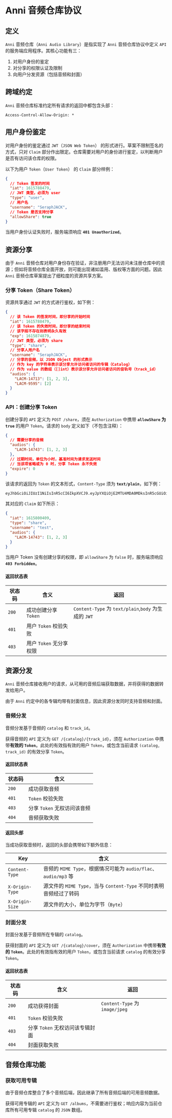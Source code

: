 # Anni 音频仓库协议

## 定义

`Anni` 音频仓库（`Anni Audio Library`）是指实现了 `Anni` 音频仓库协议中定义 `API` 的服务端应用程序。其核心功能有三：

1. 对用户身份的鉴定
2. 对分享的权限认证及限制
3. 向用户分发资源（包括音频和封面）

## 跨域约定

`Anni` 音频仓库标准约定所有请求的返回中都包含头部：

```http
Access-Control-Allow-Origin: *
```

## 用户身份鉴定

对用户身份的鉴定通过 `JWT`（`JSON Web Token`） 的形式进行。草案不限制签名的方式，只对 `Claim` 部分作出限定。仓库需要对用户的身份进行鉴定，以判断用户是否有访问该仓库的权限。

以下为用户 `Token`（`User Token`） 的 `Claim` 部分样例：

```json
{
  // Token 签发的时间
  "iat": 1615788479,
  // JWT 类型，必须为 user
  "type": "user",
  // 用户名
  "username": "SeraphJACK",
  // Token 是否支持分享
  "allowShare": true
}
```

当用户身份认证失败时，服务端须响应 **`401 Unauthorized`**。

## 资源分享

由于 `Anni` 音频仓库对用户身份存在验证，非注册用户无法访问未注册仓库中的资源；但如将音频仓库全面开放，则可能出现诸如滥用、版权等方面的问题。因此 `Anni` 音频仓库草案提出了细粒度的资源共享方案。

### 分享 Token（Share Token）

资源共享通过 `JWT` 的方式进行鉴权，如下例：

```json
{
  // 该 Token 的签发时间，即分享的开始时间
  "iat": 1615788479,
  // 该 Token 的失效时间，即分享的结束时间
  // 该字段不存在则表明永久有效
  "exp": 1615874879,
  // JWT 类型，必须为 share
  "type": "share",
  // 分享人用户名
  "username": "SeraphJACK",
  // 分享的音频，以 JSON Object 的形式表示
  // 作为 key 的字符串表示该分享允许访问者访问的专辑（Catalog）
  // 作为 value 的数组（[]int）表示该分享允许访问者访问的音轨号（track_id）
  "audios": {
    "LACM-14713": [1, 2, 3],
    "LACM-9595": [2]
  }
}
```

### API：创建分享 Token

创建分享的 `API` 定义为 `POST /share`，须在 `Authorization` 中携带 **`allowShare` 为 `true`** 的用户 `Token`。请求的 `body` 定义如下（不包含注释）：

```json
{
  // 需要分享的音频
  "audios": {
    "LACM-14743": [1, 2, 3]
  },
  // 过期时间，单位为小时，基准时间为请求发送时间
  // 当该项省略或为 0 时，分享 Token 永不失效
  "expire": 0
}
```

该请求的返回为 `Token` 的文本形式，`Content-Type` 须为 **`text/plain`**，如下例：

```text
eyJhbGciOiJIUzI1NiIsInR5cCI6IkpXVCJ9.eyJpYXQiOjE2MTU4MDA0MDksInR5cGUiOiJzaGFyZSIsInVzZXJuYW1lIjoidGVzdCIsImF1ZGlvcyI6eyJMQUNNLTE0NzQzIjpbMSwyLDNdfX0.oJnTo7SK2lk9aZJqQOVf0OScLiRmgU9iOxoTnVQQcGc
```

其对应的 `Claim` 如下所示：

```json
{
  "iat": 1615800409,
  "type": "share",
  "username": "test",
  "audios": {
    "LACM-14743": [1, 2, 3]
  }
}
```

当用户 Token 没有创建分享的权限，即 `allowShare` 为 `false` 时，服务端须响应 **`403 Forbidden`**。

#### 返回状态表

| 状态码 | 含义                    | 返回                                                 |
| ------ | ----------------------- | ---------------------------------------------------- |
| `200`  | 成功创建分享 `Token`    | `Content-Type` 为 `text/plain`,`body` 为生成的 `JWT` |
| `401`  | 用户 `Token` 校验失败   |
| `403`  | 用户 `Token` 无分享权限 |

## 资源分发

`Anni` 音频仓库接收用户的请求，从可用的音频后端获取数据，并将获得的数据转发给用户。

由于 `Anni` 约定中的各专辑均带有封面信息，因此资源分发同时支持音频和封面。

### 音频分发

音频分发基于音频的 `catalog` 和 `track_id`。

获得音频的 `API` 定义为 `GET /{catalog}/{track_id}`，须在 `Authorization` 中携带**有效的 `Token`**。此处的有效指有效的用户 `Token`，或包含当前请求 `(catalog, track_id)` 的有效分享 `Token`。

#### 返回状态表

| 状态码 | 含义                        |
| ------ | --------------------------- |
| `200`  | 成功获取音频                |
| `401`  | `Token` 校验失败            |
| `403`  | 分享 `Token` 无权访问该音频 |
| `404`  | 音频获取失败                |

#### 返回头部

当成功获取音频时，返回的头部会携带如下额外信息：

| Key             | 含义                                                               |
| --------------- | ------------------------------------------------------------------ |
| `Content-Type`  | 音频的 `MIME Type`，根据情况可能为 `audio/flac`、`audio/mp3` 等    |
| `X-Origin-Type` | 源文件的 `MIME Type`，当与 `Content-Type` 不同时表明音频经过了转码 |
| `X-Origin-Size` | 源文件的大小，单位为字节（`Byte`）                                 |

### 封面分发

封面分发基于音频所在专辑的 `catalog`。

获得封面的 `API` 定义为 `GET /{catalog}/cover`，须在 `Authorization` 中携带**有效的 `Token`**。此处的有效指有效的用户 `Token`，或包含当前请求 `catalog` 的有效分享 `Token`。

#### 返回状态表

| 状态码 | 含义                            | 返回                           |
| ------ | ------------------------------- | ------------------------------ |
| `200`  | 成功获得封面                    | `Content-Type` 为 `image/jpeg` |
| `401`  | `Token` 校验失败                |
| `403`  | 分享 `Token` 无权访问该专辑封面 |
| `404`  | 封面获取失败                    |

## 音频仓库功能

### 获取可用专辑

由于音频仓库整合了多个音频后端，因此继承了所有音频后端的可用音频数据。

获得可用专辑的 `API` 定义为 `GET /albums`，不需要进行鉴权；响应内容为当前仓库所有可用专辑 `catalog` 的 `JSON` 数组。